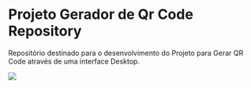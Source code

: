 # Projeto Gerador de Qr Code Repository

<p>Repositório destinado para o desenvolvimento do Projeto para Gerar QR Code através de uma interface Desktop.</p>

![](/dist/imagens/icon.ico)